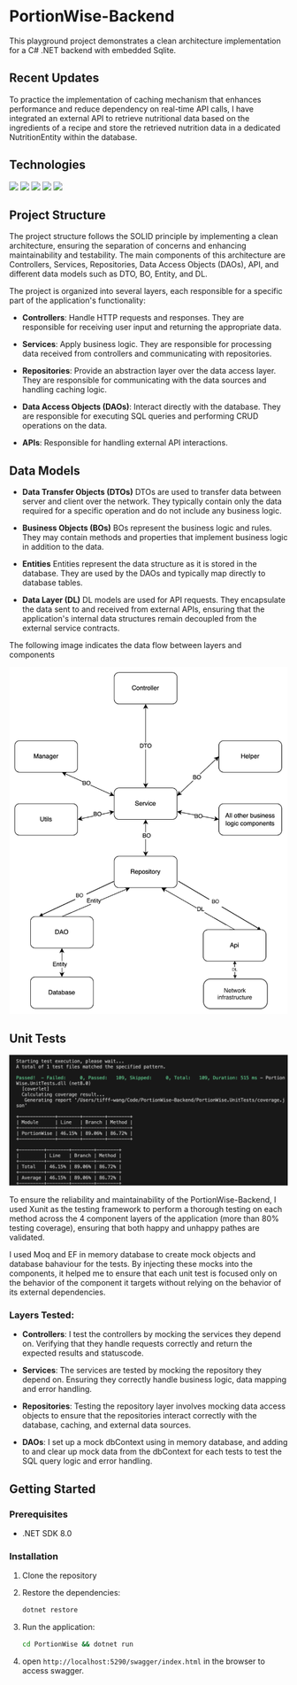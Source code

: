 # PortionWise-Backend

This playground project demonstrates a clean architecture implementation for a C# .NET backend with embedded Sqlite.

## Recent Updates

To practice the implementation of caching mechanism that enhances performance and reduce dependency on real-time API calls, I have integrated an external API to retrieve nutritional data based on the ingredients of a recipe and store the retrieved nutrition data in a dedicated NutritionEntity within the database.

## Technologies

![](https://img.shields.io/badge/C%23-purple) ![](https://img.shields.io/badge/.Net_Core-blue) ![](https://img.shields.io/badge/Entity_Framework-orange)
![](https://img.shields.io/badge/SQLite3-grey) ![](https://img.shields.io/badge/Xunit-green) 

## Project Structure

The project structure follows the SOLID principle by implementing a clean architecture, ensuring the separation of concerns and enhancing maintainability and testability. The main components of this architecture are Controllers, Services, Repositories, Data Access Objects (DAOs), API, and different data models such as DTO, BO, Entity, and DL.

The project is organized into several layers, each responsible for a specific part of the application's functionality:

-   **Controllers**: Handle HTTP requests and responses. They are responsible for receiving user input and returning the appropriate data.

-   **Services**: Apply business logic. They are responsible for processing data received from controllers and communicating with repositories.

-   **Repositories**: Provide an abstraction layer over the data access layer. They are responsible for communicating with the data sources and handling caching logic.

-   **Data Access Objects (DAOs)**: Interact directly with the database. They are responsible for executing SQL queries and performing CRUD operations on the data.

-   **APIs**: Responsible for handling external API interactions.

## Data Models

-   **Data Transfer Objects (DTOs)** DTOs are used to transfer data between server and client over the network. They typically contain only the data required for a specific operation and do not include any business logic.
-   **Business Objects (BOs)** BOs represent the business logic and rules. They may contain methods and properties that implement business logic in addition to the data.
-   **Entities** Entities represent the data structure as it is stored in the database. They are used by the DAOs and typically map directly to database tables.

-   **Data Layer (DL)** DL models are used for API requests. They encapsulate the data sent to and received from external APIs, ensuring that the application's internal data structures remain decoupled from the external service contracts.

The following image indicates the data flow between layers and components

![](Public/data_model_naming_convention.png)

## Unit Tests

![](Public/test_coverage.png)

To ensure the reliability and maintainability of the PortionWise-Backend, I used Xunit as the testing framework to perform a thorough testing on each method across the 4 component layers of the application (more than 80% testing coverage), ensuring that both happy and unhappy pathes are validated.

I used Moq and EF in memory database to create mock objects and database bahaviour for the tests. By injecting these mocks into the components, it helped me to ensure that each unit test is focused only on the behavior of the component it targets without relying on the behavior of its external dependencies.

### Layers Tested:

-   **Controllers**: I test the controllers by mocking the services they depend on. Verifying that they handle requests correctly and return the expected results and statuscode.

-   **Services**: The services are tested by mocking the repository they depend on. Ensuring they correctly handle business logic, data mapping and error handling.

-   **Repositories**: Testing the repository layer involves mocking data access objects to ensure that the repositories interact correctly with the database, caching, and external data sources.

-   **DAOs**: I set up a mock dbContext using in memory database, and adding to and clear up mock data from the dbContext for each tests to test the SQL query logic and error handling.

## Getting Started

### Prerequisites

-   .NET SDK 8.0

### Installation

1. Clone the repository
2. Restore the dependencies:

    ```sh
    dotnet restore
    ```

3. Run the application:

    ```sh
    cd PortionWise && dotnet run
    ```

4. open `http://localhost:5290/swagger/index.html` in the browser to access swagger.
